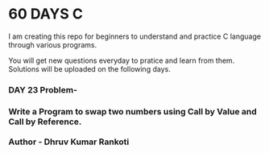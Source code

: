 # 60 DAYS C
I am creating this repo for beginners to understand and practice C language through various programs.

You will get new questions everyday to pratice and learn from them.
Solutions will be uploaded on the following days.

<h3>DAY 23 Problem-</h3>
<h3>Write a Program to swap two numbers using Call by Value and Call by Reference.<br>

<br>
Author - Dhruv Kumar Rankoti